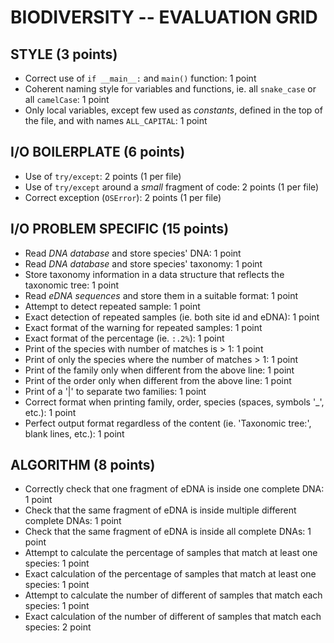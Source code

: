 # BIODIVERSITY -- EVALUATION GRID

## STYLE (3 points)

- Correct use of `if __main__:` and `main()` function: 1 point
- Coherent naming style for variables and functions, ie. all `snake_case` or all `camelCase`: 1 point
- Only local variables, except few used as *constants*, defined in the top of the file, and with names `ALL_CAPITAL`: 1 point

## I/O BOILERPLATE (6 points)

- Use of `try/except`: 2 points (1 per file)
- Use of `try/except` around a *small* fragment of code: 2 points (1 per file)
- Correct exception (`OSError`): 2 points (1 per file)

## I/O PROBLEM SPECIFIC (15 points)

- Read *DNA database* and store species' DNA: 1 point
- Read *DNA database* and store species' taxonomy: 1 point
- Store taxonomy information in a data structure that reflects the taxonomic tree: 1 point
- Read *eDNA sequences* and store them in a suitable format: 1 point
- Attempt to detect repeated sample: 1 point
- Exact detection of repeated samples (ie. both site id and eDNA): 1 point
- Exact format of the warning for repeated samples: 1 point
- Exact format of the percentage (ie. `:.2%`): 1 point
- Print of the species with number of matches is > 1: 1 point
- Print of only the species where the number of matches > 1: 1 point
- Print of the family only when different from the above line: 1 point
- Print of the order only when different from the above line: 1 point
- Print of a '|' to separate two families: 1 point
- Correct format when printing family, order, species (spaces, symbols '\_', etc.): 1 point
- Perfect output format regardless of the content (ie. 'Taxonomic tree:', blank lines, etc.): 1 point

## ALGORITHM (8 points)

- Correctly check that one fragment of eDNA is inside one complete DNA: 1 point
- Check that the same fragment of eDNA is inside multiple different complete DNAs: 1 point
- Check that the same fragment of eDNA is inside all complete DNAs: 1 point
- Attempt to calculate the percentage of samples that match at least one species: 1 point
- Exact calculation of the percentage of samples that match at least one species: 1 point
- Attempt to calculate the number of different of samples that match each species: 1 point
- Exact calculation of the number of different of samples that match each species: 2 point
